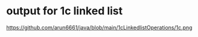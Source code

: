 # output for 1c linked list
https://github.com/arun6661/java/blob/main/1cLinkedlistOperations/1c.png
